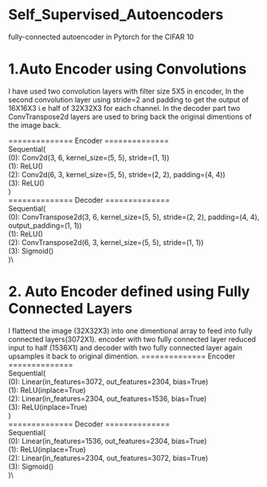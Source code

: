 # Self_Supervised_Autoencoders

fully-connected autoencoder in Pytorch for the CIFAR 10



# 1.Auto Encoder using Convolutions

I have used two convolution layers with filter size 5X5 in encoder, In the second convolution layer using stride=2 and padding to get the output of 16X16X3 i.e half of 32X32X3 for each channel.
In the decoder part two ConvTranspose2d  layers are used to bring back the original dimentions of the image back.

============== Encoder ==============\
Sequential(\
  (0): Conv2d(3, 6, kernel_size=(5, 5), stride=(1, 1))\
  (1): ReLU()\
  (2): Conv2d(6, 3, kernel_size=(5, 5), stride=(2, 2), padding=(4, 4))\
  (3): ReLU()\
)\
============== Decoder ==============\
Sequential(\
  (0): ConvTranspose2d(3, 6, kernel_size=(5, 5), stride=(2, 2), padding=(4, 4), output_padding=(1, 1))\
  (1): ReLU()\
  (2): ConvTranspose2d(6, 3, kernel_size=(5, 5), stride=(1, 1))\
  (3): Sigmoid()\
)\




# 2. Auto Encoder defined using Fully Connected Layers

I flattend the image (32X32X3) into one dimentional array to feed into fully connected layers(3072X1).
encoder with two fully connected layer reduced input to half (1536X1) and decoder with two fully connected layer again upsamples it back to original dimention.
============== Encoder ==============\
Sequential(\
  (0): Linear(in_features=3072, out_features=2304, bias=True)\
  (1): ReLU(inplace=True)\
  (2): Linear(in_features=2304, out_features=1536, bias=True)\
  (3): ReLU(inplace=True)\
)\
============== Decoder ==============\
Sequential(\
  (0): Linear(in_features=1536, out_features=2304, bias=True)\
  (1): ReLU(inplace=True)\
  (2): Linear(in_features=2304, out_features=3072, bias=True)\
  (3): Sigmoid()\
)\



